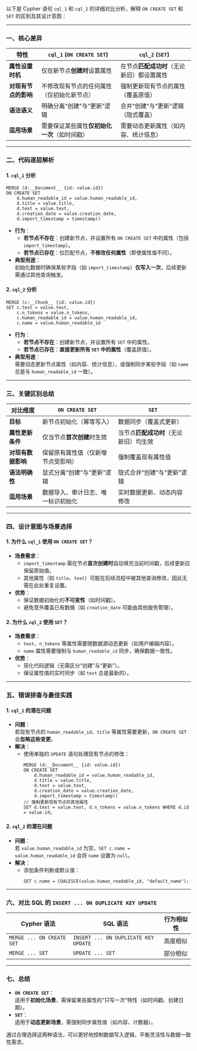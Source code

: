 以下是 Cypher 语句 `cql_1` 和 `cql_2` 的详细对比分析，解释 `ON CREATE SET` 和 `SET` 的区别及其设计意图：

---

### **一、核心差异**

| 特性                | `cql_1` (`ON CREATE SET`)                          | `cql_2` (`SET`)                                |
|---------------------|--------------------------------------------------|---------------------------------------------|
| **属性设置时机**     | 仅在新节点**创建时**设置属性                    | 在节点**匹配成功时**（无论新旧）都设置属性      |
| **对现有节点的影响** | 不修改现有节点的任何属性（仅初始化新节点）        | 强制更新现有节点的属性（覆盖原值）            |
| **语法语义**         | 明确分离“创建”与“更新”逻辑                      | 合并“创建”与“更新”逻辑（隐式覆盖）            |
| **适用场景**         | 需要保证某些属性**仅初始化一次**（如时间戳）     | 需要动态更新属性（如内容、统计信息）          |

---

### **二、代码逐层解析**

#### **1. `cql_1` 分析**
```cypher
MERGE (d:__Document__ {id: value.id})
ON CREATE SET 
    d.human_readable_id = value.human_readable_id,
    d.title = value.title,
    d.text = value.text,
    d.creation_date = value.creation_date,
    d.import_timestamp = timestamp()
```
- **行为**：
  - **若节点不存在**：创建新节点，并设置所有 `ON CREATE SET` 中的属性（包括 `import_timestamp`）。
  - **若节点已存在**：仅匹配节点，**不修改任何属性**（即使属性值不同）。
- **典型用途**：  
  初始化数据时确保某些字段（如 `import_timestamp`）**仅写入一次**，后续更新需通过其他查询触发。

#### **2. `cql_2` 分析**
```cypher
MERGE (c:__Chunk__ {id: value.id})
SET c.text = value.text,
    c.n_tokens = value.n_tokens,
    c.human_readable_id = value.human_readable_id,
    c.name = value.human_readable_id
```
- **行为**：
  - **若节点不存在**：创建新节点，并设置所有 `SET` 中的属性。
  - **若节点已存在**：**直接更新所有 `SET` 中的属性**（覆盖原值）。
- **典型用途**：  
  需要动态更新节点属性（如内容、统计信息），或强制同步某些字段（如 `name` 总是与 `human_readable_id` 一致）。

---

### **三、关键区别总结**

| **对比维度**       | `ON CREATE SET`                            | `SET`                                  |
|--------------------|-------------------------------------------|----------------------------------------|
| **目标**           | 新节点初始化（幂等写入）                    | 数据同步（覆盖式更新）                   |
| **属性更新条件**   | 仅当节点**首次创建**时生效                  | 当节点**匹配成功时**（无论新旧）均生效    |
| **对现有数据影响** | 保留原有属性值（仅新增节点受影响）            | 强制覆盖现有属性值                      |
| **语法明确性**     | 显式分离“创建”与“更新”逻辑                  | 隐式合并“创建”与“更新”逻辑              |
| **适用场景**       | 数据导入、审计日志、唯一标识初始化            | 实时数据更新、动态内容修改              |

---

### **四、设计意图与场景选择**

#### **1. 为什么 `cql_1` 使用 `ON CREATE SET`？**
- **场景需求**：  
  - `import_timestamp` 需在节点**首次创建时**自动填充当前时间戳，后续更新应保留原始值。
  - 其他属性（如 `title`、`text`）可能在后续流程中被其他查询修改，因此无需在此处重复设置。
- **优势**：  
  - 保证数据初始化的**不可变性**（如时间戳）。
  - 避免意外覆盖已有数据（如 `creation_date` 可能由其他服务管理）。

#### **2. 为什么 `cql_2` 使用 `SET`？**
- **场景需求**：  
  - `text`、`n_tokens` 等属性需要随数据源动态更新（如用户编辑内容）。
  - `name` 属性需要强制与 `human_readable_id` 同步，确保数据一致性。
- **优势**：  
  - 简化代码逻辑（无需区分“创建”与“更新”）。
  - 保证属性值的实时同步（如 `text` 总是最新的）。

---

### **五、错误排查与最佳实践**

#### **1. `cql_1` 的潜在问题**
- **问题**：  
  若现有节点的 `human_readable_id`、`title` 等属性需要更新，`ON CREATE SET` 会**忽略这些变更**。
- **解决**：  
  - 使用单独的 `UPDATE` 语句处理现有节点的修改：
    ```cypher
    MERGE (d:__Document__ {id: value.id})
    ON CREATE SET 
        d.human_readable_id = value.human_readable_id,
        d.title = value.title,
        d.text = value.text,
        d.creation_date = value.creation_date,
        d.import_timestamp = timestamp()
    // 强制更新现有节点的其他属性
    SET d.text = value.text, d.n_tokens = value.n_tokens WHERE d.id = value.id;
    ```

#### **2. `cql_2` 的潜在问题**
- **问题**：  
  若 `value.human_readable_id` 为空，`SET c.name = value.human_readable_id` 会将 `name` 设置为 `null`。
- **解决**：  
  - 添加条件判断或默认值：
    ```cypher
    SET c.name = COALESCE(value.human_readable_id, "default_name");
    ```

---

### **六、对比 SQL 的 `INSERT ... ON DUPLICATE KEY UPDATE`**

| Cypher 语法            | SQL 语法                              | 行为相似性 |
|-------------------------|---------------------------------------|------------|
| `MERGE ... ON CREATE SET` | `INSERT ... ON DUPLICATE KEY UPDATE`   | 高度相似   |
| `MERGE ... SET`         | `UPDATE ... SET`                       | 部分相似   |

---

### **七、总结**
- **`ON CREATE SET`**：  
  适用于**初始化场景**，需保留某些属性的“只写一次”特性（如时间戳、创建日期）。
- **`SET`**：  
  适用于**动态更新场景**，需强制同步属性值（如内容、计数器）。

通过合理选择这两种语法，可以更好地控制数据写入逻辑，平衡灵活性与数据一致性需求。
